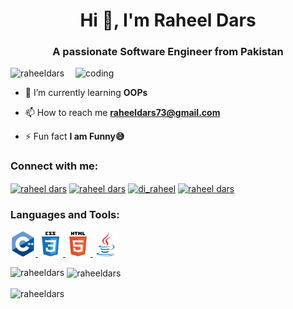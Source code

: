 <h1 align="center">Hi 👋, I'm Raheel Dars</h1>
<h3 align="center">A passionate Software Engineer from Pakistan</h3>

 <image align="right" alt="coding" width="400" src="https://user-images.githubusercontent.com/55389276/140866485-8fb1c876-9a8f-4d6a-98dc-08c4981eaf70.gif"/>

<p align="left"> <img src="https://komarev.com/ghpvc/?username=raheeldars&label=Profile%20views&color=0e75b6&style=flat" alt="raheeldars" /> </p>

- 🌱 I’m currently learning **OOPs**

- 📫 How to reach me **raheeldars73@gmail.com**

- ⚡ Fun fact **I am Funny😅**

<h3 align="left">Connect with me:</h3>
<p align="left">
<a href="https://linkedin.com/in/raheel dars" target="blank"><img align="center" src="https://raw.githubusercontent.com/rahuldkjain/github-profile-readme-generator/master/src/images/icons/Social/linked-in-alt.svg" alt="raheel dars" height="30" width="40" /></a>
<a href="https://fb.com/raheel dars" target="blank"><img align="center" src="https://raw.githubusercontent.com/rahuldkjain/github-profile-readme-generator/master/src/images/icons/Social/facebook.svg" alt="raheel dars" height="30" width="40" /></a>
<a href="https://instagram.com/di_raheel" target="blank"><img align="center" src="https://raw.githubusercontent.com/rahuldkjain/github-profile-readme-generator/master/src/images/icons/Social/instagram.svg" alt="di_raheel" height="30" width="40" /></a>
<a href="https://www.youtube.com/c/raheel dars" target="blank"><img align="center" src="https://raw.githubusercontent.com/rahuldkjain/github-profile-readme-generator/master/src/images/icons/Social/youtube.svg" alt="raheel dars" height="30" width="40" /></a>
</p>

<h3 align="left">Languages and Tools:</h3>
<p align="left"> <a href="https://www.w3schools.com/cpp/" target="_blank" rel="noreferrer"> <img src="https://raw.githubusercontent.com/devicons/devicon/master/icons/cplusplus/cplusplus-original.svg" alt="cplusplus" width="40" height="40"/> </a> <a href="https://www.w3schools.com/css/" target="_blank" rel="noreferrer"> <img src="https://raw.githubusercontent.com/devicons/devicon/master/icons/css3/css3-original-wordmark.svg" alt="css3" width="40" height="40"/> </a> <a href="https://www.w3.org/html/" target="_blank" rel="noreferrer"> <img src="https://raw.githubusercontent.com/devicons/devicon/master/icons/html5/html5-original-wordmark.svg" alt="html5" width="40" height="40"/> </a> <a href="https://www.java.com" target="_blank" rel="noreferrer"> <img src="https://raw.githubusercontent.com/devicons/devicon/master/icons/java/java-original.svg" alt="java" width="40" height="40"/> </a> </p>

<p><img align="left" src="https://github-readme-stats.vercel.app/api/top-langs?username=raheeldars&show_icons=true&locale=en&layout=compact" alt="raheeldars" /></p>

<p>&nbsp;<img align="center" src="https://github-readme-stats.vercel.app/api?username=raheeldars&show_icons=true&locale=en" alt="raheeldars" /></p>

<p><img align="center" src="https://github-readme-streak-stats.herokuapp.com/?user=raheeldars&" alt="raheeldars" /></p>
